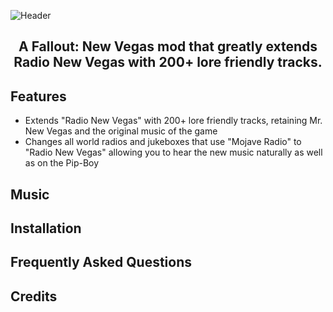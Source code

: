 



![Header](https://user-images.githubusercontent.com/22448079/172046419-7f3e8c9d-9060-42ec-94e8-737bc0ce2bce.png)


<h2 align="center">
  <p>A Fallout: New Vegas mod that greatly extends Radio New Vegas with 200+ lore friendly tracks.</p>
</h1>

## Features
- Extends "Radio New Vegas" with 200+ lore friendly tracks, retaining Mr. New Vegas and the original music of the game
-  Changes all world radios and jukeboxes that use "Mojave Radio" to "Radio New Vegas" allowing you to hear the new music naturally as well as on the Pip-Boy

## Music


## Installation

## Frequently Asked Questions

## Credits